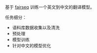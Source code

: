 基于 [fairseq](https://github.com/pytorch/fairseq/tree/master/examples/translation) 训练一个英文到中文的翻译模型。

任务细分：

* 语料库数据收集以及清洗
* 预处理
* 模型训练
* 针对中文的模型优化


